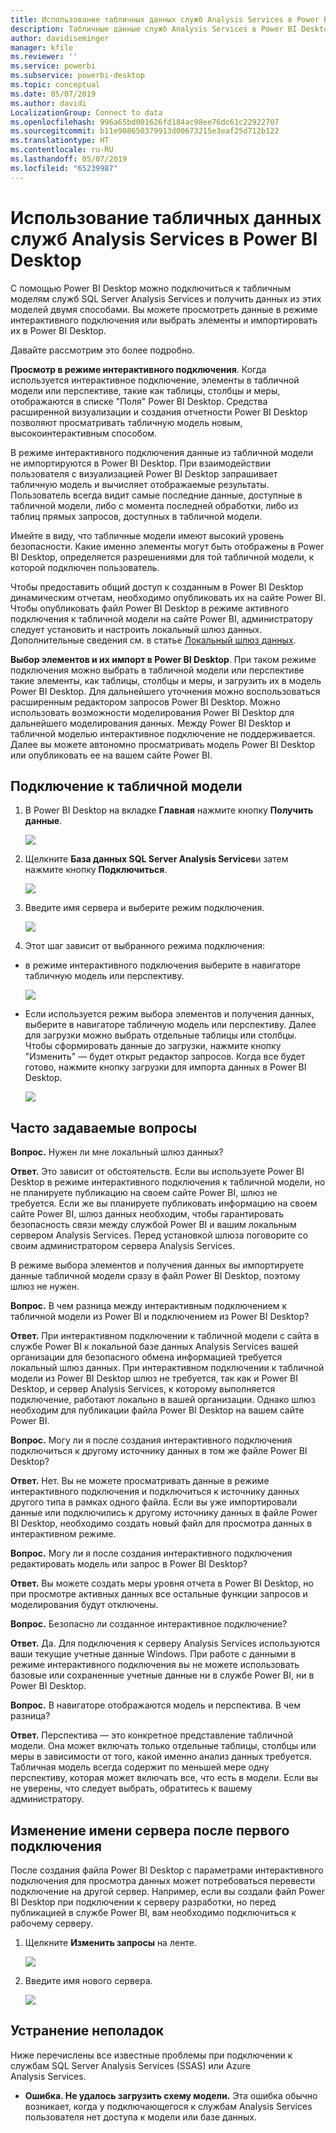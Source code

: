 ```yaml
---
title: Использование табличных данных служб Analysis Services в Power BI Desktop
description: Табличные данные служб Analysis Services в Power BI Desktop
author: davidiseminger
manager: kfile
ms.reviewer: ''
ms.service: powerbi
ms.subservice: powerbi-desktop
ms.topic: conceptual
ms.date: 05/07/2019
ms.author: davidi
LocalizationGroup: Connect to data
ms.openlocfilehash: 996a65bd001626fd184ac98ee76dc61c22922707
ms.sourcegitcommit: b11e908650379913d00673215e3eaf25d712b122
ms.translationtype: HT
ms.contentlocale: ru-RU
ms.lasthandoff: 05/07/2019
ms.locfileid: "65239987"
---
```

# <a name="using-analysis-services-tabular-data-in-power-bi-desktop"></a>Использование табличных данных служб Analysis Services в Power BI Desktop
С помощью Power BI Desktop можно подключиться к табличным моделям служб SQL Server Analysis Services и получить данных из этих моделей двумя способами. Вы можете просмотреть данные в режиме интерактивного подключения или выбрать элементы и импортировать их в Power BI Desktop.

Давайте рассмотрим это более подробно.

**Просмотр в режиме интерактивного подключения**. Когда используется интерактивное подключение, элементы в табличной модели или перспективе, такие как таблицы, столбцы и меры, отображаются в списке "Поля" Power BI Desktop. Средства расширенной визуализации и создания отчетности Power BI Desktop позволяют просматривать табличную модель новым, высокоинтерактивным способом.

В режиме интерактивного подключения данные из табличной модели не импортируются в Power BI Desktop. При взаимодействии пользователя с визуализацией Power BI Desktop запрашивает табличную модель и вычисляет отображаемые результаты. Пользователь всегда видит самые последние данные, доступные в табличной модели, либо с момента последней обработки, либо из таблиц прямых запросов, доступных в табличной модели. 

Имейте в виду, что табличные модели имеют высокий уровень безопасности. Какие именно элементы могут быть отображены в Power BI Desktop, определяется разрешениями для той табличной модели, к которой подключен пользователь.

Чтобы предоставить общий доступ к созданным в Power BI Desktop динамическим отчетам, необходимо опубликовать их на сайте Power BI. Чтобы опубликовать файл Power BI Desktop в режиме активного подключения к табличной модели на сайте Power BI, администратору следует установить и настроить локальный шлюз данных. Дополнительные сведения см. в статье [Локальный шлюз данных](service-gateway-onprem.md).

**Выбор элементов и их импорт в Power BI Desktop**. При таком режиме подключения можно выбрать в табличной модели или перспективе такие элементы, как таблицы, столбцы и меры, и загрузить их в модель Power BI Desktop. Для дальнейшего уточнения можно воспользоваться расширенным редактором запросов Power BI Desktop. Можно использовать возможности моделирования Power BI Desktop для дальнейшего моделирования данных. Между Power BI Desktop и табличной моделью интерактивное подключение не поддерживается. Далее вы можете автономно просматривать модель Power BI Desktop или опубликовать ее на вашем сайте Power BI.

## <a name="to-connect-to-a-tabular-model"></a>Подключение к табличной модели
1. В Power BI Desktop на вкладке **Главная** нажмите кнопку **Получить данные**.
   
   ![](media/desktop-analysis-services-tabular-data/pbid_sqlas_getdata.png)
2. Щелкните **База данных SQL Server Analysis Services**и затем нажмите кнопку **Подключиться**.
   
   ![](media/desktop-analysis-services-tabular-data/pbid_sqlas_getdata_as.png)
3. Введите имя сервера и выберите режим подключения. 
   
   ![](media/desktop-analysis-services-tabular-data/pbid_sqlas_getdata_as_server.png)
4. Этот шаг зависит от выбранного режима подключения:

* в режиме интерактивного подключения выберите в навигаторе табличную модель или перспективу.
  
  ![](media/desktop-analysis-services-tabular-data/pbid_sqlas_getdata_as_live.png)
* Если используется режим выбора элементов и получения данных, выберите в навигаторе табличную модель или перспективу. Далее для загрузки можно выбрать отдельные таблицы или столбцы. Чтобы сформировать данные до загрузки, нажмите кнопку "Изменить" — будет открыт редактор запросов. Когда все будет готово, нажмите кнопку загрузки для импорта данных в Power BI Desktop.

  ![](media/desktop-analysis-services-tabular-data/pbid_sqlas_getdata_as_select.png)

## <a name="frequently-asked-questions"></a>Часто задаваемые вопросы
**Вопрос.** Нужен ли мне локальный шлюз данных?

**Ответ.** Это зависит от обстоятельств. Если вы используете Power BI Desktop в режиме интерактивного подключения к табличной модели, но не планируете публикацию на своем сайте Power BI, шлюз не требуется. Если же вы планируете публиковать информацию на своем сайте Power BI, шлюз данных необходим, чтобы гарантировать безопасность связи между службой Power BI и вашим локальным сервером Analysis Services. Перед установкой шлюза поговорите со своим администратором сервера Analysis Services.

В режиме выбора элементов и получения данных вы импортируете данные табличной модели сразу в файл Power BI Desktop, поэтому шлюз не нужен.

**Вопрос.** В чем разница между интерактивным подключением к табличной модели из Power BI и подключением из Power BI Desktop?

**Ответ.** При интерактивном подключении к табличной модели с сайта в службе Power BI к локальной базе данных Analysis Services вашей организации для безопасного обмена информацией требуется локальный шлюз данных. При интерактивном подключении к табличной модели из Power BI Desktop шлюз не требуется, так как и Power BI Desktop, и сервер Analysis Services, к которому выполняется подключение, работают локально в вашей организации. Однако шлюз необходим для публикации файла Power BI Desktop на вашем сайте Power BI.

**Вопрос.** Могу ли я после создания интерактивного подключения подключиться к другому источнику данных в том же файле Power BI Desktop?

**Ответ.** Нет. Вы не можете просматривать данные в режиме интерактивного подключения и подключиться к источнику данных другого типа в рамках одного файла. Если вы уже импортировали данные или подключились к другому источнику данных в файле Power BI Desktop, необходимо создать новый файл для просмотра данных в интерактивном режиме.

**Вопрос.** Могу ли я после создания интерактивного подключения редактировать модель или запрос в Power BI Desktop?

**Ответ.** Вы можете создать меры уровня отчета в Power BI Desktop, но при просмотре активных данных все остальные функции запросов и моделирования будут отключены.

**Вопрос.** Безопасно ли созданное интерактивное подключение?

**Ответ.** Да. Для подключения к серверу Analysis Services используются ваши текущие учетные данные Windows. При работе с данными в режиме интерактивного подключения вы не можете использовать базовые или сохраненные учетные данные ни в службе Power BI, ни в Power BI Desktop.

**Вопрос.** В навигаторе отображаются модель и перспектива. В чем разница?

**Ответ.** Перспектива — это конкретное представление табличной модели. Она может включать только отдельные таблицы, столбцы или меры в зависимости от того, какой именно анализ данных требуется. Табличная модель всегда содержит по меньшей мере одну перспективу, которая может включать все, что есть в модели. Если вы не уверены, что следует выбрать, обратитесь к вашему администратору.

## <a name="to-change-the-server-name-after-initial-connection"></a>Изменение имени сервера после первого подключения
После создания файла Power BI Desktop с параметрами интерактивного подключения для просмотра данных может потребоваться перевести подключение на другой сервер. Например, если вы создали файл Power BI Desktop при подключении к серверу разработки, но перед публикацией в службе Power BI, вам необходимо подключиться к рабочему серверу.

1. Щелкните **Изменить запросы** на ленте.
   
   ![](media/desktop-analysis-services-tabular-data/pbid_sqlas_chname_editquery.png)
2. Введите имя нового сервера.
   
   ![](media/desktop-analysis-services-tabular-data/pbid_sqlas_chname_dialog.png)
   
   
## <a name="troubleshooting"></a>Устранение неполадок 
Ниже перечислены все известные проблемы при подключении к службам SQL Server Analysis Services (SSAS) или Azure Analysis Services. 

* **Ошибка. Не удалось загрузить схему модели.** Эта ошибка обычно возникает, когда у подключающегося к службам Analysis Services пользователя нет доступа к модели или базе данных.

